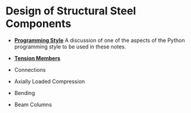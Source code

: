 # Design of Structural Steel Components

* **[Programming Style](Programming-Style)**  A discussion of one of the aspects of
the Python programming style to be used in these notes.

* **[Tension Members](tension/tension)**
* Connections
* Axially Loaded Compression
* Bending
* Beam Columns


